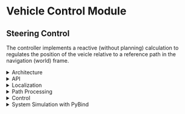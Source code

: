 # Vehicle Control Module 
## Steering Control
The controller implements a reactive (without planning) calculation to regulates the position of the veicle relative to a reference path in the navigation (world) frame. 
<details><summary>Architecture</summary>

Every change in the controller state should translate to a new steering command.

|![flow of information](/resources/images/steering_control_architecure.png) Figure 1: flow of information|
|:--:|
<!-- |*Figure 1: flow of information*| -->
</details>

<details><summary>API</summary>

The intended use of this module is via the [API](./ControlAPI.hpp) module.
module is initiated using :
```
ControlAPI cpp_control_obj = ControlAPI(clock);
```

When motion planning is done calculating a new reference path:
```
cpp_control_obj.MotionPlanningUpdate(traj_x, traj_y, system_time, "EGO");
``` 
When a new IMU sample is available:
```
cpp_control_obj.UpdateIMU(IMU_sample_obj, clock);
```
Notice the IMU_sample_obj should be an instance of the class ImuSample implemented in the [Classes](./Utils/Classes.hpp) module.

When a new car speed value is available:
```
cpp_control_obj.UpdateSpeed(speed, clock);
```
After IMU & car speed updates update the position estimation using:
```
cpp_control_obj.UpdatePosition(clock);
``` 
this function will assume wheel angle ($\delta$) from the internal state of the controller (later we will add steering measuremet if needed).

Then to calculate a new steering command:
```
int steering_update_success = cpp_control_obj.UpdateSteering(clock);
```

The value (in radians) for commanding the steering wheel is achieved using:
```
GetSteeringCmd();
```
</details>

<details><summary>Localization</summary>
The currently implemented localization module is aimed to be for short-term use. The objective is to calculate a high frequency signal as the controller feedback.
The proposed is a naive calculation based on the car speed, heading (IMU) and steering using the bicycle model.

$$
\delta P_x = cos(\psi + \delta) \times car\ speed \times dt \\
\delta P_y = sin(\psi + \delta) \times car\  speed \times dt 
$$

Further, an estimator such as EKF can be developed using a Dynamic car model with IMU & car speed measurement + fusion with visual odometry and GPS. 
</details>

<details><summary>Path Processing</summary>
Motion planning reference path is assumed to be in the EGO frame and sparsly spaced. Therefore, an affine transformation is calculated based on the estimated vehicle state and is used to project the path from EGO to the estimated navigation (world) coordinate system. 

$$
\hat{P}_v = \begin{bmatrix}
\hat{x}_v \\ \hat{y}_v 
\end{bmatrix}
, \hat{R}^e_n = 
\begin{bmatrix}
cos(\hat{\psi})  & sin(\hat{\psi})\\
-sin(\hat{\psi}) & cos(\hat{\psi})\\        
\end{bmatrix}\\
\\
\hat{T}^n_e = 
\begin{bmatrix}
\hat{R}^T & \hat{P}_v\\
\\
\begin{matrix}
0 & 0
\end{matrix} & 1
\end{bmatrix}
, path^n = \hat{T}^n_e \cdot path^e
$$ 

where the  hat sign stands for the estimated paremeter. The path in the navigation frame is then smoothed using splines interpulation.
|![fig 2](/resources/images/motion_planning_path_processsing.png) Figure 2: motion planning path processing|
|:--:|
<!-- |*Figure 2: motion planning path processing*| -->
</details>

<details><summary>Control</summary>

The Stanley control was proposed and used in Stanford University's entry to the 2005 DARPA Grand Challange. The aproach is to take the front wheel position as the regulated variable. The control uses the variables $s(t), e(t)$ and $\theta(t)$. e(t) is the computed front wheel position lateral error relative to the reference path. 

$$
\delta(t) = e_\psi (t) + tg^{-1}\left(\frac{K_s e(t)}{v(t)}\right)
$$

where $\delta$ is the steering angle (wheels relative to car), $e_\psi (t)$ is the relative angle error between trajectory and car heading, $K_s$ is the controller gain, and $v(t)$ is the car longitudinal velocity.

|<img src="./resources/images/stanley.png" width=250 height=200>|
|:--:|
|*Figure 3: Stanley Control*|
</details>

<details><summary>System Simulation with PyBind</summary>

### System Simulation with PyBind

As a functional module test, a Co-Simulation (Python-CPP) is implemented using the PyBind library.This allows testing the operational code with the phisical/system model, software environment, and assumptions the model is designed for.  
|![PyBind](./resources/images/Pybind%20simulation.png) Figure 3: PyBind Simulation|
|:--:|

#### Car Model
The car model can be the common (non-holonomic) kinematic bicycle model or a dynamic model based on forces and moments described in [Dynamic Model Derivation Document](https://imagry.sharepoint.com/:w:/s/MPDMG/Eec4uDzgfr5Kr5JaivHEfNgBiXZL40tyqMrW6-B15Dfl6g?e=scxaKl). The main difference relative to the kinematic model is the absence of the non-holonomic constraint. Namely, wheels may slip so that the velocity is directed with a "slip angle" relative to the wheel direction.


|<img src="./resources/images/slip_angle.png" width=250 height=200>|
|:--:|
|*Figure 4: wheel slip angle*|

|<img src="./resources/images/slip_angles.png" width=400 height=300>|
|:--:|
|*Figure 5: computed slip angles in the simulation.*|


#### Measurement Noise

Quantization noise is inserted to the odometer signal. Random walk is inserted to the vehicle heading measurement. 

|<img src="./resources/images/measurement%20noise.png" width=600 height=400>|
|:--:|
|*Figure 6: Measurement Noise*|

#### Observation Model

Motion planning reference path is assumed to be in the EGO frame and sparsly spaced. Therefore, an affine transformation is calculated based on the estimated vehicle state and is used to project the path to the navigation (world) coordinate system. Therefore, an affine transformation is calculated based on the true vehicle state and is used to project the path from navigation (world) to the EGO coordinate system.

$$
P_v = \begin{bmatrix}
x_v \\ y_v 
\end{bmatrix}
, R^e_n = 
\begin{bmatrix}
cos(\psi)  & sin(\psi)\\
-sin(\psi) & cos(\psi)\\        
\end{bmatrix}\\
\\
T^e_n = 
\begin{bmatrix}
R & -R \cdot P_v\\
\begin{matrix}
0 & 0
\end{matrix} & 1
\end{bmatrix}
, path^e = T^e_n \cdot path^n
$$ 

#### Simulation Results

The output is plotted at the simulation end. As can be observed in figure 7, the desired output (in this case the Shiba route) is the path tracking.

|<img src="./resources/images/simulation%20output.png" width=800 height=400>|
|:--:|
|*Figure 7: Simulation Output*|
</details>

